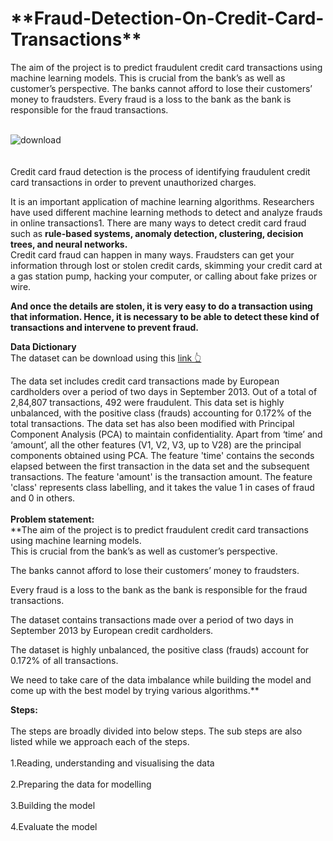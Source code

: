 <h1>**Fraud-Detection-On-Credit-Card-Transactions**</h1>
The aim of the project is to predict fraudulent credit card transactions using machine learning models. This is crucial from the bank’s as well as customer’s perspective. The banks cannot afford to lose their customers’ money to fraudsters. Every fraud is a loss to the bank as the bank is responsible for the fraud transactions.
<br/>
<br/>

![download](https://github.com/mohansharma077/-Fraud-Detection-On-Credit-Card-Transactions/assets/104629829/39e4d62f-baf5-4d98-9bf4-ec68b34dbf3c)
<br/><br/><br/>
Credit card fraud detection is the process of identifying fraudulent credit card transactions in order to prevent unauthorized charges.<br/>

It is an important application of machine learning algorithms. Researchers have used different machine learning methods to detect and analyze frauds in online transactions1. There are many ways to detect credit card fraud such as **rule-based systems, anomaly detection, clustering, decision trees, and neural networks.**
<br/>
Credit card fraud can happen in many ways. Fraudsters can get your information through lost or stolen credit cards, skimming your credit card at a gas station pump, hacking your computer, or calling about fake prizes or wire.<br/>

**And once the details are stolen, it is very easy to do a transaction using that information. Hence, it is necessary to be able to detect these kind of transactions and intervene to prevent fraud.**

**Data Dictionary<br/>**
The dataset can be download using this [link 👆]( https://www.kaggle.com/datasets/mlg-ulb/creditcardfraud)<br/>

The data set includes credit card transactions made by European cardholders over a period of two days in September 2013. Out of a total of 2,84,807 transactions, 492 were fraudulent. This data set is highly unbalanced, with the positive class (frauds) accounting for 0.172% of the total transactions. The data set has also been modified with Principal Component Analysis (PCA) to maintain confidentiality. Apart from ‘time’ and ‘amount’, all the other features (V1, V2, V3, up to V28) are the principal components obtained using PCA. The feature 'time' contains the seconds elapsed between the first transaction in the data set and the subsequent transactions. The feature 'amount' is the transaction amount. The feature 'class' represents class labelling, and it takes the value 1 in cases of fraud and 0 in others.
<br/><br/>
**Problem statement:<br/>**
**The aim of the project is to predict fraudulent credit card transactions using machine learning models.<br/>
This is crucial from the bank’s as well as customer’s perspective.<br/>

The banks cannot afford to lose their customers’ money to fraudsters.<br/>

Every fraud is a loss to the bank as the bank is responsible for the fraud transactions.<br/>

The dataset contains transactions made over a period of two days in September 2013 by European credit cardholders.<br/>

The dataset is highly unbalanced, the positive class (frauds) account for 0.172% of all transactions.<br/>

We need to take care of the data imbalance while building the model and come up with the best model by trying various algorithms.**<br/>

**Steps:**<br/><br/>
The steps are broadly divided into below steps. The sub steps are also listed while we approach each of the steps.<br/><br/>
1.Reading, understanding and visualising the data<br/><br/>
2.Preparing the data for modelling<br/><br/>
3.Building the model <br/><br/>
4.Evaluate the model<br/><br/>
